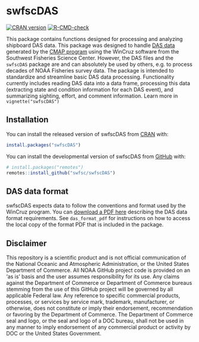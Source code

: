 # swfscDAS

<!-- badges: start -->

[![CRAN version](http://www.r-pkg.org/badges/version/swfscDAS)](https://cran.r-project.org/package=swfscDAS)
[![R-CMD-check](https://github.com/swfsc/swfscDAS/actions/workflows/R-CMD-check.yaml/badge.svg)](https://github.com/swfsc/swfscDAS/actions/workflows/R-CMD-check.yaml)
<!-- badges: end -->

This package contains functions designed for processing and analyzing shipboard DAS data. This package was designed to handle [DAS data](https://swfsc-publications.fisheries.noaa.gov/publications/TM/SWFSC/NOAA-TM-NMFS-SWFSC-305.PDF) generated by the [CMAP program](https://www.fisheries.noaa.gov/west-coast/science-data/california-current-marine-mammal-assessment-program) using the WinCruz software from the Southwest Fisheries Science Center. However, the DAS files and the `swfscDAS` package are and can absolutely be used by others, e.g. to process decades of NOAA Fisheries survey data. The package is intended to standardize and streamline basic DAS data processing. Functionality currently includes reading DAS data into a data frame, processing this data (extracting state and condition information for each DAS event), and summarizing sighting, effort, and comment information. Learn more in `vignette("swfscDAS")`

## Installation

You can install the released version of swfscDAS from [CRAN](https://CRAN.R-project.org) with:

``` r
install.packages("swfscDAS")
```

You can install the developmental version of swfscDAS from [GitHub](https://github.com) with:

``` r
# install.packages("remotes")
remotes::install_github("swfsc/swfscDAS")
```

## DAS data format

swfscDAS expects data to follow the conventions and format used by the WinCruz program. You can [download a PDF here](https://github.com/swfsc/swfscDAS/blob/main/inst/DAS_Format.pdf) describing the DAS data format requirements. See `das_format_pdf` for instructions on how to access the local copy of the format PDF that is included in the package.

## Disclaimer

This repository is a scientific product and is not official communication of the National Oceanic and Atmospheric Administration, or the United States Department of Commerce. All NOAA GitHub project code is provided on an ‘as is’ basis and the user assumes responsibility for its use. Any claims against the Department of Commerce or Department of Commerce bureaus stemming from the use of this GitHub project will be governed by all applicable Federal law. Any reference to specific commercial products, processes, or services by service mark, trademark, manufacturer, or otherwise, does not constitute or imply their endorsement, recommendation or favoring by the Department of Commerce. The Department of Commerce seal and logo, or the seal and logo of a DOC bureau, shall not be used in any manner to imply endorsement of any commercial product or activity by DOC or the United States Government.
